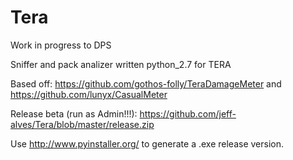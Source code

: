 # Tera

Work in progress to DPS

Sniffer and pack analizer written python_2.7 for TERA

Based off: https://github.com/gothos-folly/TeraDamageMeter and https://github.com/lunyx/CasualMeter

Release beta (run as Admin!!!): https://github.com/jeff-alves/Tera/blob/master/release.zip

Use http://www.pyinstaller.org/ to generate a .exe release version.
